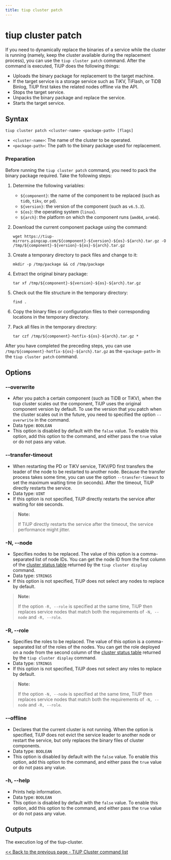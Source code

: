 ```yaml
---
title: tiup cluster patch
---
```


# tiup cluster patch

If you need to dynamically replace the binaries of a service while the cluster is running (namely, keep the cluster available during the replacement process), you can use the `tiup cluster patch` command. After the command is executed, TiUP does the following things:

- Uploads the binary package for replacement to the target machine.
- If the target service is a storage service such as TiKV, TiFlash, or TiDB Binlog, TiUP first takes the related nodes offline via the API.
- Stops the target service.
- Unpacks the binary package and replace the service.
- Starts the target service.

## Syntax

```shell
tiup cluster patch <cluster-name> <package-path> [flags]
```

- `<cluster-name>`: The name of the cluster to be operated.
- `<package-path>`: The path to the binary package used for replacement.

### Preparation

Before running the `tiup cluster patch` command, you need to pack the binary package required. Take the following steps:

1. Determine the following variables:

    - `${component}`: the name of the component to be replaced (such as `tidb`, `tikv`, or `pd`).
    - `${version}`: the version of the component (such as `v6.5.3`).
    - `${os}`: the operating system (`linux`).
    - `${arch}`: the platform on which the component runs (`amd64`, `arm64`).

2. Download the current component package using the command:

    ```shell
    wget https://tiup-mirrors.pingcap.com/${component}-${version}-${os}-${arch}.tar.gz -O /tmp/${component}-${version}-${os}-${arch}.tar.gz
    ```

3. Create a temporary directory to pack files and change to it:

    ```shell
    mkdir -p /tmp/package && cd /tmp/package
    ```

4. Extract the original binary package:

    ```shell
    tar xf /tmp/${component}-${version}-${os}-${arch}.tar.gz
    ```

5. Check out the file structure in the temporary directory:

    ```shell
    find .
    ```

6. Copy the binary files or configuration files to their corresponding locations in the temporary directory.
7. Pack all files in the temporary directory:

    ```shell
    tar czf /tmp/${component}-hotfix-${os}-${arch}.tar.gz *
    ```

After you have completed the preceding steps, you can use `/tmp/${component}-hotfix-${os}-${arch}.tar.gz` as the `<package-path>` in the `tiup cluster patch` command.

## Options

### --overwrite

- After you patch a certain component (such as TiDB or TiKV), when the tiup cluster scales out the component, TiUP uses the original component version by default. To use the version that you patch when the cluster scales out in the future, you need to specified the option `--overwrite` in the command.
- Data type: `BOOLEAN`
- This option is disabled by default with the `false` value. To enable this option, add this option to the command, and either pass the `true` value or do not pass any value.

### --transfer-timeout

- When restarting the PD or TiKV service, TiKV/PD first transfers the leader of the node to be restarted to another node. Because the transfer process takes some time, you can use the option `--transfer-timeout` to set the maximum waiting time (in seconds). After the timeout, TiUP directly restarts the service.
- Data type: `UINT`
- If this option is not specified, TiUP directly restarts the service after waiting for `600` seconds.

> **Note:**
>
> If TiUP directly restarts the service after the timeout, the service performance might jitter.

### -N, --node

- Specifies nodes to be replaced. The value of this option is a comma-separated list of node IDs. You can get the node ID from the first column of the [cluster status table](/tiup/tiup-component-cluster-display.md) returned by the `tiup cluster display` command.
- Data type: `STRINGS`
- If this option is not specified, TiUP does not select any nodes to replace by default.

> **Note:**
>
> If the option `-R, --role` is specified at the same time, TiUP then replaces service nodes that match both the requirements of `-N, --node` and `-R, --role`.

### -R, --role

- Specifies the roles to be replaced. The value of this option is a comma-separated list of the roles of the nodes. You can get the role deployed on a node from the second column of the [cluster status table](/tiup/tiup-component-cluster-display.md) returned by the `tiup cluster display` command.
- Data type: `STRINGS`
- If this option is not specified, TiUP does not select any roles to replace by default.

> **Note:**
>
> If the option `-N, --node` is specified at the same time, TiUP then replaces service nodes that match both the requirements of `-N, --node` and `-R, --role`.

### --offline

- Declares that the current cluster is not running. When the option is specified, TiUP does not evict the service leader to another node or restart the service, but only replaces the binary files of cluster components.
- Data type: `BOOLEAN`
- This option is disabled by default with the `false` value. To enable this option, add this option to the command, and either pass the `true` value or do not pass any value.

### -h, --help

- Prints help information.
- Data type: `BOOLEAN`
- This option is disabled by default with the `false` value. To enable this option, add this option to the command, and either pass the `true` value or do not pass any value.

## Outputs

The execution log of the tiup-cluster.

[<< Back to the previous page - TiUP Cluster command list](/tiup/tiup-component-cluster.md#command-list)
